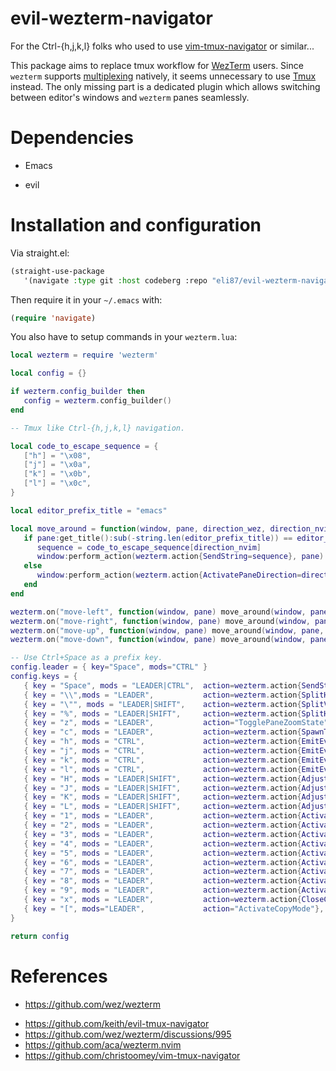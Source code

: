 # evil-wezterm-navigator

For the Ctrl-{h,j,k,l} folks who used to use [vim-tmux-navigator](https://github.com/christoomey/vim-tmux-navigator) or similar...

This package aims to replace tmux workflow for [WezTerm](https://github.com/wez/wezterm) users. Since `wezterm` supports [multiplexing](https://wezfurlong.org/wezterm/multiplexing.html)
natively, it seems unnecessary to use [Tmux](https://github.com/tmux/tmux) instead. The only missing part is a dedicated plugin
which allows switching between editor's windows and `wezterm` panes seamlessly.

# Dependencies

* Emacs
- evil

# Installation and configuration

Via straight.el:

```lisp
(straight-use-package
   '(navigate :type git :host codeberg :repo "eli87/evil-wezterm-navigator"))
```

Then require it in your `~/.emacs` with:

```lisp
(require 'navigate)
```

You also have to setup commands in your `wezterm.lua`:

```lua
local wezterm = require 'wezterm'

local config = {}

if wezterm.config_builder then
   config = wezterm.config_builder()
end

-- Tmux like Ctrl-{h,j,k,l} navigation.

local code_to_escape_sequence = {
   ["h"] = "\x08",
   ["j"] = "\x0a",
   ["k"] = "\x0b",
   ["l"] = "\x0c",
}

local editor_prefix_title = "emacs"

local move_around = function(window, pane, direction_wez, direction_nvim)
   if pane:get_title():sub(-string.len(editor_prefix_title)) == editor_prefix_title then
	  sequence = code_to_escape_sequence[direction_nvim]
	  window:perform_action(wezterm.action{SendString=sequence}, pane)
   else
	  window:perform_action(wezterm.action{ActivatePaneDirection=direction_wez}, pane)
   end
end

wezterm.on("move-left", function(window, pane) move_around(window, pane, "Left", "h") end)
wezterm.on("move-right", function(window, pane) move_around(window, pane, "Right", "l") end)
wezterm.on("move-up", function(window, pane) move_around(window, pane, "Up", "k") end)
wezterm.on("move-down", function(window, pane) move_around(window, pane, "Down", "j") end)

-- Use Ctrl+Space as a prefix key.
config.leader = { key="Space", mods="CTRL" }
config.keys = {
   { key = "Space", mods = "LEADER|CTRL",  action=wezterm.action{SendString="\x01"}},
   { key = "\\",mods = "LEADER",           action=wezterm.action{SplitHorizontal={domain="CurrentPaneDomain"}}},
   { key = "\"", mods = "LEADER|SHIFT",    action=wezterm.action{SplitVertical={domain="CurrentPaneDomain"}}},
   { key = "%", mods = "LEADER|SHIFT",     action=wezterm.action{SplitHorizontal={domain="CurrentPaneDomain"}}},
   { key = "z", mods = "LEADER",           action="TogglePaneZoomState" },
   { key = "c", mods = "LEADER",           action=wezterm.action{SpawnTab="CurrentPaneDomain"}},
   { key = "h", mods = "CTRL",             action=wezterm.action{EmitEvent="move-left"}},
   { key = "j", mods = "CTRL",             action=wezterm.action{EmitEvent="move-down"}},
   { key = "k", mods = "CTRL",             action=wezterm.action{EmitEvent="move-up"}},
   { key = "l", mods = "CTRL",             action=wezterm.action{EmitEvent="move-right"}},
   { key = "H", mods = "LEADER|SHIFT",     action=wezterm.action{AdjustPaneSize={"Left", 5}}},
   { key = "J", mods = "LEADER|SHIFT",     action=wezterm.action{AdjustPaneSize={"Down", 5}}},
   { key = "K", mods = "LEADER|SHIFT",     action=wezterm.action{AdjustPaneSize={"Up", 5}}},
   { key = "L", mods = "LEADER|SHIFT",     action=wezterm.action{AdjustPaneSize={"Right", 5}}},
   { key = "1", mods = "LEADER",           action=wezterm.action{ActivateTab=0}},
   { key = "2", mods = "LEADER",           action=wezterm.action{ActivateTab=1}},
   { key = "3", mods = "LEADER",           action=wezterm.action{ActivateTab=2}},
   { key = "4", mods = "LEADER",           action=wezterm.action{ActivateTab=3}},
   { key = "5", mods = "LEADER",           action=wezterm.action{ActivateTab=4}},
   { key = "6", mods = "LEADER",           action=wezterm.action{ActivateTab=5}},
   { key = "7", mods = "LEADER",           action=wezterm.action{ActivateTab=6}},
   { key = "8", mods = "LEADER",           action=wezterm.action{ActivateTab=7}},
   { key = "9", mods = "LEADER",           action=wezterm.action{ActivateTab=8}},
   { key = "x", mods = "LEADER",           action=wezterm.action{CloseCurrentPane={confirm=false}}},
   { key = "[", mods="LEADER",             action="ActivateCopyMode"},
}

return config
```

# References

- https://github.com/wez/wezterm
* https://github.com/keith/evil-tmux-navigator
* https://github.com/wez/wezterm/discussions/995
* https://github.com/aca/wezterm.nvim
* https://github.com/christoomey/vim-tmux-navigator
